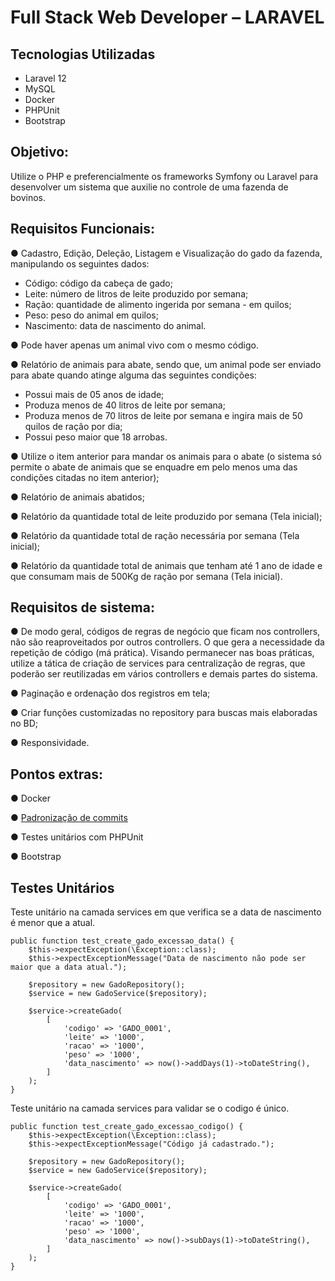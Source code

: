 # Full Stack Web Developer – LARAVEL

## Tecnologias Utilizadas
- Laravel 12
- MySQL
- Docker
- PHPUnit
- Bootstrap

## Objetivo:

Utilize o PHP e preferencialmente os frameworks Symfony ou Laravel para desenvolver um sistema que auxilie no controle de uma fazenda de bovinos.

## Requisitos Funcionais:

● Cadastro, Edição, Deleção, Listagem e Visualização do gado da fazenda, manipulando os seguintes dados:

- Código: código da cabeça de gado;
- Leite: número de litros de leite produzido por semana;
- Ração: quantidade de alimento ingerida por semana - em quilos;
- Peso: peso do animal em quilos;
- Nascimento: data de nascimento do animal.

● Pode haver apenas um animal vivo com o mesmo código.

● Relatório de animais para abate, sendo que, um animal pode ser enviado para abate 
quando atinge alguma das seguintes condições:

- Possui mais de 05 anos de idade;
- Produza menos de 40 litros de leite por semana;
- Produza menos de 70 litros de leite por semana e ingira mais de 50 quilos de ração por dia;
- Possui peso maior que 18 arrobas.

● Utilize o item anterior para mandar os animais para o abate (o sistema só permite o abate de animais que se enquadre em pelo menos uma das condições citadas no item anterior);

● Relatório de animais abatidos;

● Relatório da quantidade total de leite produzido por semana (Tela inicial);

● Relatório da quantidade total de ração necessária por semana (Tela inicial);

● Relatório da quantidade total de animais que tenham até 1 ano de idade e que consumam mais de 500Kg de ração por semana (Tela inicial).

## Requisitos de sistema:

● De modo geral, códigos de regras de negócio que ficam nos controllers, não são reaproveitados por outros controllers. O que gera a necessidade da repetição de 
código (má prática). Visando permanecer nas boas práticas, utilize a tática de criação de services para centralização de regras, que poderão ser reutilizadas em vários 
controllers e demais partes do sistema.

● Paginação e ordenação dos registros em tela;

● Criar funções customizadas no repository para buscas mais elaboradas no BD;

● Responsividade.

## Pontos extras:

● Docker

● <a href="https://dev.to/tadeubdev/por-que-padronizar-commits-e-algo-importante-1al" target="_blank">Padronização de commits</a>

● Testes unitários com PHPUnit

● Bootstrap

## Testes Unitários

Teste unitário na camada services em que verifica se a data de nascimento é menor que a atual.
```
public function test_create_gado_excessao_data() {
    $this->expectException(\Exception::class);
    $this->expectExceptionMessage("Data de nascimento não pode ser maior que a data atual.");

    $repository = new GadoRepository();
    $service = new GadoService($repository);

    $service->createGado(
        [
            'codigo' => 'GADO_0001',
            'leite' => '1000',
            'racao' => '1000',
            'peso' => '1000',
            'data_nascimento' => now()->addDays(1)->toDateString(),
        ]
    );
}
```
Teste unitário na camada services para validar se o codigo é único.
```
public function test_create_gado_excessao_codigo() {
    $this->expectException(\Exception::class);
    $this->expectExceptionMessage("Código já cadastrado.");

    $repository = new GadoRepository();
    $service = new GadoService($repository);

    $service->createGado(
        [
            'codigo' => 'GADO_0001',
            'leite' => '1000',
            'racao' => '1000',
            'peso' => '1000',
            'data_nascimento' => now()->subDays(1)->toDateString(),
        ]
    );
}
```
